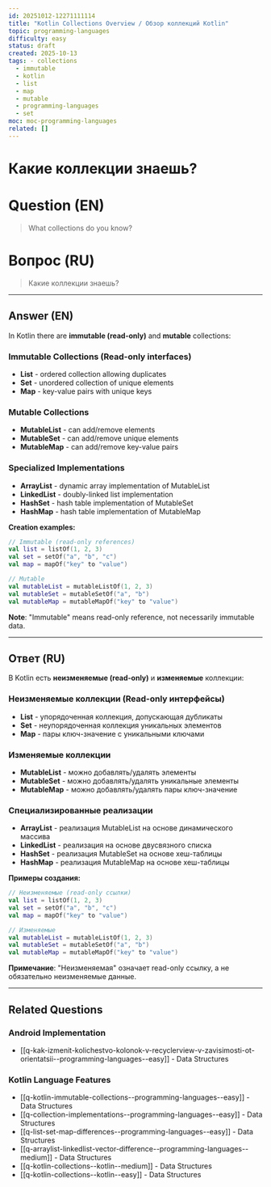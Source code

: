 ```yaml
---
id: 20251012-12271111114
title: "Kotlin Collections Overview / Обзор коллекций Kotlin"
topic: programming-languages
difficulty: easy
status: draft
created: 2025-10-13
tags: - collections
  - immutable
  - kotlin
  - list
  - map
  - mutable
  - programming-languages
  - set
moc: moc-programming-languages
related: []
---
```

# Какие коллекции знаешь?

# Question (EN)
> What collections do you know?

# Вопрос (RU)
> Какие коллекции знаешь?

---

## Answer (EN)

In Kotlin there are **immutable (read-only)** and **mutable** collections:

### Immutable Collections (Read-only interfaces)
- **List** - ordered collection allowing duplicates
- **Set** - unordered collection of unique elements
- **Map** - key-value pairs with unique keys

### Mutable Collections
- **MutableList** - can add/remove elements
- **MutableSet** - can add/remove unique elements
- **MutableMap** - can add/remove key-value pairs

### Specialized Implementations
- **ArrayList** - dynamic array implementation of MutableList
- **LinkedList** - doubly-linked list implementation
- **HashSet** - hash table implementation of MutableSet
- **HashMap** - hash table implementation of MutableMap

**Creation examples:**
```kotlin
// Immutable (read-only references)
val list = listOf(1, 2, 3)
val set = setOf("a", "b", "c")
val map = mapOf("key" to "value")

// Mutable
val mutableList = mutableListOf(1, 2, 3)
val mutableSet = mutableSetOf("a", "b")
val mutableMap = mutableMapOf("key" to "value")
```

**Note**: "Immutable" means read-only reference, not necessarily immutable data.

---

## Ответ (RU)

В Kotlin есть **неизменяемые (read-only)** и **изменяемые** коллекции:

### Неизменяемые коллекции (Read-only интерфейсы)
- **List** - упорядоченная коллекция, допускающая дубликаты
- **Set** - неупорядоченная коллекция уникальных элементов
- **Map** - пары ключ-значение с уникальными ключами

### Изменяемые коллекции
- **MutableList** - можно добавлять/удалять элементы
- **MutableSet** - можно добавлять/удалять уникальные элементы
- **MutableMap** - можно добавлять/удалять пары ключ-значение

### Специализированные реализации
- **ArrayList** - реализация MutableList на основе динамического массива
- **LinkedList** - реализация на основе двусвязного списка
- **HashSet** - реализация MutableSet на основе хеш-таблицы
- **HashMap** - реализация MutableMap на основе хеш-таблицы

**Примеры создания:**
```kotlin
// Неизменяемые (read-only ссылки)
val list = listOf(1, 2, 3)
val set = setOf("a", "b", "c")
val map = mapOf("key" to "value")

// Изменяемые
val mutableList = mutableListOf(1, 2, 3)
val mutableSet = mutableSetOf("a", "b")
val mutableMap = mutableMapOf("key" to "value")
```

**Примечание**: "Неизменяемая" означает read-only ссылку, а не обязательно неизменяемые данные.


---

## Related Questions

### Android Implementation
- [[q-kak-izmenit-kolichestvo-kolonok-v-recyclerview-v-zavisimosti-ot-orientatsii--programming-languages--easy]] - Data Structures

### Kotlin Language Features
- [[q-kotlin-immutable-collections--programming-languages--easy]] - Data Structures
- [[q-collection-implementations--programming-languages--easy]] - Data Structures
- [[q-list-set-map-differences--programming-languages--easy]] - Data Structures
- [[q-arraylist-linkedlist-vector-difference--programming-languages--medium]] - Data Structures
- [[q-kotlin-collections--kotlin--medium]] - Data Structures
- [[q-kotlin-collections--kotlin--easy]] - Data Structures
